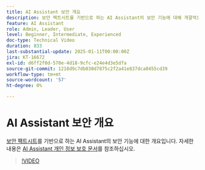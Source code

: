 ```yaml
---
title: AI Assistant 보안 개요
description: 보안 팩트시트를 기반으로 하는 AI Assistant의 보안 기능에 대해 개괄적으로 설명합니다.
feature: AI Assistant
role: Admin, Leader, User
level: Beginner, Intermediate, Experienced
doc-type: Technical Video
duration: 833
last-substantial-update: 2025-01-11T00:00:00Z
jira: KT-16672
exl-id: d6ff2f0d-570e-4d18-9cfc-e24e4d3e5dfa
source-git-commit: 1218d9c7db030d7875c2f2a41e837dca0455cd39
workflow-type: tm+mt
source-wordcount: '57'
ht-degree: 0%

---
```



# AI Assistant 보안 개요

<a href="https://www.adobe.com/content/dam/cc/en/trust-center/ungated/whitepapers/experience-cloud/adobe-ai-assistant-in-aep-security-fact-sheet.pdf">보안 팩트시트</a>를 기반으로 하는 AI Assistant의 보안 기능에 대한 개요입니다.  자세한 내용은 [AI Assistant 개인 정보 보호 문서](https://experienceleague.adobe.com/en/docs/experience-platform/ai-assistant/privacy)를 참조하십시오.

>[!VIDEO](https://video.tv.adobe.com/v/3441066/?learn=on&enablevpops)
